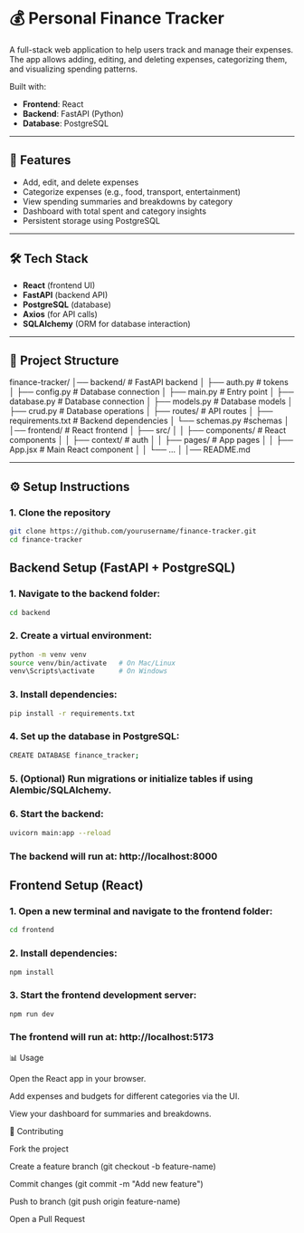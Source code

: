 # 💰 Personal Finance Tracker

A full-stack web application to help users track and manage their expenses. The app allows adding, editing, and deleting expenses, categorizing them, and visualizing spending patterns.

Built with:

- **Frontend**: React
- **Backend**: FastAPI (Python)
- **Database**: PostgreSQL

---

## 🚀 Features

- Add, edit, and delete expenses
- Categorize expenses (e.g., food, transport, entertainment)
- View spending summaries and breakdowns by category
- Dashboard with total spent and category insights
- Persistent storage using PostgreSQL

---

## 🛠️ Tech Stack

- **React** (frontend UI)
- **FastAPI** (backend API)
- **PostgreSQL** (database)
- **Axios** (for API calls)
- **SQLAlchemy** (ORM for database interaction)

---

## 📂 Project Structure

finance-tracker/
│── backend/ # FastAPI backend
│ ├── auth.py # tokens
│ ├── config.py # Database connection
│ ├── main.py # Entry point
│ ├── database.py # Database connection
│ ├── models.py # Database models
│ ├── crud.py # Database operations
│ ├── routes/ # API routes
│ ├── requirements.txt # Backend dependencies
│ └── schemas.py #schemas
│
│── frontend/ # React frontend
│ ├── src/
│ │ ├── components/ # React components
│ │ ├── context/ # auth
│ │ ├── pages/ # App pages
│ │ ├── App.jsx # Main React component
│ │ └── ...
│
│── README.md

---

## ⚙️ Setup Instructions

### 1. Clone the repository

```bash
git clone https://github.com/yourusername/finance-tracker.git
cd finance-tracker
```

## Backend Setup (FastAPI + PostgreSQL)

### 1. Navigate to the backend folder:

```bash
cd backend
```

### 2. Create a virtual environment:

```bash
python -m venv venv
source venv/bin/activate   # On Mac/Linux
venv\Scripts\activate      # On Windows
```

### 3. Install dependencies:

```bash
pip install -r requirements.txt
```

### 4. Set up the database in PostgreSQL:

```bash
CREATE DATABASE finance_tracker;
```

### 5. (Optional) Run migrations or initialize tables if using Alembic/SQLAlchemy.

### 6. Start the backend:

```bash
uvicorn main:app --reload
```

### The backend will run at: http://localhost:8000

## Frontend Setup (React)

### 1. Open a new terminal and navigate to the frontend folder:

```bash
cd frontend
```

### 2. Install dependencies:

```bash
npm install
```

### 3. Start the frontend development server:

```bash
npm run dev
```

### The frontend will run at: http://localhost:5173

📊 Usage

Open the React app in your browser.

Add expenses and budgets for different categories via the UI.

View your dashboard for summaries and breakdowns.

🤝 Contributing

Fork the project

Create a feature branch (git checkout -b feature-name)

Commit changes (git commit -m "Add new feature")

Push to branch (git push origin feature-name)

Open a Pull Request
